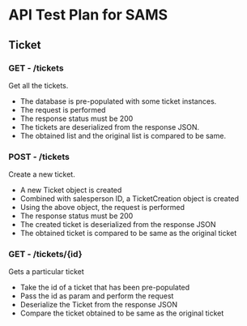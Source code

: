# API Test Plan for SAMS

## Ticket

### GET - /tickets

Get all the tickets.

- The database is pre-populated with some ticket instances.
- The request is performed
- The response status must be 200
- The tickets are deserialized from the response JSON.
- The obtained list and the original list is compared to be same.

### POST - /tickets

Create a new ticket.

- A new Ticket object is created
- Combined with salesperson ID, a TicketCreation object is created
- Using the above object, the request is performed
- The response status must be 200
- The created ticket is deserialized from the response JSON
- The obtained ticket is compared to be same as the original ticket

### GET - /tickets/{id}

Gets a particular ticket

- Take the id of a ticket that has been pre-populated
- Pass the id as param and perform the request
- Deserialize the Ticket from the response JSON
- Compare the ticket obtained to be same as the original ticket